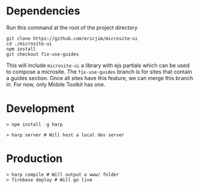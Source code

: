 # Dependencies
Run this command at the root of the project directory
```
git clone https://github.com/ericjim/microsite-ui
cd ./microsite-ui
npm install
git checkout fix-use-guides
```
This will include `microsite-ui` a library with ejs partials which can be used to compose a microsite. The `fix-use-guides` branch is for sites that contain a guides section. Once all sites have this feature, we can merge this branch in. For now, only Mobile Toolkit has one.


# Development
```
> npm install -g harp
```

```
> harp server # Will host a local dev server
```

# Production

```
> harp compile # Will output a www/ folder
> firebase deploy # Will go live
```